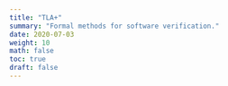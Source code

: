 ```yaml
---
title: "TLA+"
summary: "Formal methods for software verification."
date: 2020-07-03
weight: 10
math: false
toc: true
draft: false
---
```

